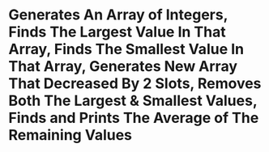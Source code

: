 # Generates An Array of Integers, Finds The Largest Value In That Array, Finds The Smallest Value In That Array, Generates New Array That Decreased By 2 Slots, Removes Both The Largest & Smallest Values, Finds and Prints The Average of The Remaining Values

